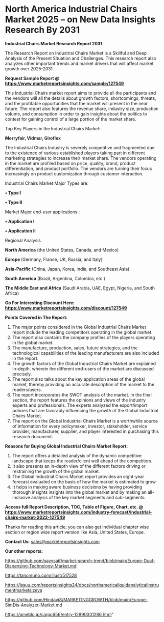 # North America Industrial Chairs Market 2025 – on New Data Insights Research By 2031

<strong>Industrial Chairs Market Research Report 2031</strong>

The Research Report on Industrial Chairs Market is a Skillful and Deep Analysis of the Present Situation and Challenges. This research report also analyzes other important trends and market drivers that will affect market growth over 2025-2031.

<strong>Request Sample Report @ <a href=https://www.marketreportsinsights.com/sample/127549>https://www.marketreportsinsights.com/sample/127549</a></strong>

This Industrial Chairs market report aims to provide all the participants and the vendors will all the details about growth factors, shortcomings, threats, and the profitable opportunities that the market will present in the near future. The report also features the revenue share, industry size, production volume, and consumption in order to gain insights about the politics to contest for gaining control of a large portion of the market share.

Top Key Players in the Industrial Chairs Market:

<strong>Merryfair, Vidmar, Giroflex</strong>

The Industrial Chairs Industry is severely competitive and fragmented due to the existence of various established players taking part in different marketing strategies to increase their market share. The vendors operating in the market are profiled based on price, quality, brand, product differentiation, and product portfolio. The vendors are turning their focus increasingly on product customization through customer interaction.

Industrial Chairs Market Major Types are:

<strong>• Type I

• Type II</strong>

Market Major end-user applications :

<strong>• Application I

• Application II</strong>

Regional Analysis

</u><strong><b>North America</b></strong> (the United States, Canada, and Mexico)

<strong><b>Europe </b></strong>(Germany, France, UK, Russia, and Italy)

<strong><b>Asia-Pacific</b></strong> (China, Japan, Korea, India, and Southeast Asia)

<strong><b>South America</b></strong> (Brazil, Argentina, Colombia, etc.)

<strong><b>The Middle East and Africa</b></strong> (Saudi Arabia, UAE, Egypt, Nigeria, and South Africa)

<strong>Go For Interesting Discount Here: <a href=https://www.marketreportsinsights.com/discount/127549>https://www.marketreportsinsights.com/discount/127549</a></strong>

<strong>Points Covered in The Report:</strong>
<ol>
  <li>The major points considered in the Global Industrial Chairs Market report include the leading competitors operating in the global market.</li>
  <li>The report also contains the company profiles of the players operating in the global market.</li>
  <li>The manufacture, production, sales, future strategies, and the technological capabilities of the leading manufacturers are also included in the report.</li>
  <li>The growth factors of the Global Industrial Chairs Market are explained in-depth, wherein the different end-users of the market are discussed precisely.</li>
  <li>The report also talks about the key application areas of the global market, thereby providing an accurate description of the market to the readers/users.</li>
  <li>The report incorporates the SWOT analysis of the market. In the final section, the report features the opinions and views of the industry experts and professionals. The experts analyzed the export/import policies that are favorably influencing the growth of the Global Industrial Chairs Market.</li>
  <li>The report on the Global Industrial Chairs Market is a worthwhile source of information for every policymaker, investor, stakeholder, service provider, manufacturer, supplier, and player interested in purchasing this research document.</li>
</ol>
<strong>Reasons for Buying Global Industrial Chairs Market Report:</strong>

<ol>
  <li>The report offers a detailed analysis of the dynamic competitive landscape that keeps the reader/client well ahead of the competitors.</li>
  <li>It also presents an in-depth view of the different factors driving or restraining the growth of the global market.</li>
  <li>The Global Industrial Chairs Market report provides an eight-year forecast evaluated on the basis of how the market is estimated to grow.</li>
  <li>It helps in making aware business decisions by having providing thorough insights insights into the global market and by making an all-inclusive analysis of the key market segments and sub-segments.</li>
</ol>
<strong>Access full Report Description, TOC, Table of Figure, Chart, etc. @ <a href=https://www.marketreportsinsights.com/industry-forecast/industrial-chairs-market-2022-127549>https://www.marketreportsinsights.com/industry-forecast/industrial-chairs-market-2022-127549</a></strong>


Thanks for reading this article; you can also get individual chapter wise section or region wise report version like Asia, United States, Europe.

<strong>Contact Us:</strong>
sales@marketreportsinsights.com

<strong>Our other reports:</strong>

<a href=https://github.com/sayysaif/market-search-trend/blob/main/Europe-Dual-Dispensing-Technology-Market.md>https://github.com/sayysaif/market-search-trend/blob/main/Europe-Dual-Dispensing-Technology-Market.md</a>

<a href=https://tanomuno.com/illust/517528>https://tanomuno.com/illust/517528</a>

<a href=https://issuu.com/reportsinsights24/docs/northamericaliquidanalyticalinstrumentmarketsizeva>https://issuu.com/reportsinsights24/docs/northamericaliquidanalyticalinstrumentmarketsizeva</a>

<a href=https://github.com/Hindavi8/MARKETINGGROWTH/blob/main/Europe-SimDis-Analyzer-Market.md>https://github.com/Hindavi8/MARKETINGGROWTH/blob/main/Europe-SimDis-Analyzer-Market.md</a>

<a href=https://ameblo.jp/cargo656/entry-12890301286.html>https://ameblo.jp/cargo656/entry-12890301286.html</a>"
